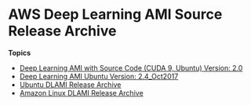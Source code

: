 # AWS Deep Learning AMI Source Release Archive<a name="dlami-release-archive-source"></a>

**Topics**
+ [Deep Learning AMI with Source Code \(CUDA 9, Ubuntu\) Version: 2\.0](dlami-source-ubuntu-latest.md)
+ [Deep Learning AMI Ubuntu Version: 2\.4\_Oct2017](Ubuntu2.4_Oct2017.md)
+ [Ubuntu DLAMI Release Archive](dlami-release-archive-ubuntu.md)
+ [Amazon Linux DLAMI Release Archive](dlami-release-archive-al.md)